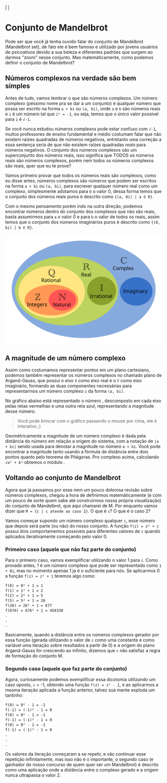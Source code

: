 |<script src="./../js/p5.min.js"></script>
|<script src="./../js/complex.js"></script>

# Conjunto de Mandelbrot

Pode ser que você já tenha ouvido falar do conjunto de Mandelbrot (Mandelbrot set), de fato ele é bem famoso e utilizado por jovens usuários de psicoativos devido a sua beleza e diferentes padrões que surgem ao darmos "zoom" nesse conjunto. Mas matemáticamente, como podemos definir o conjunto de Mandelbrot?

## Números complexos na verdade são bem simples

Antes de tudo, vamos lembrar o que são números complexos. Um número complexo (péssimo nome pra se dar a um conjunto) é qualquer número que possa ser escrito na forma `a + bi` ou `(a, bi)`, onde `a` e `b` são números reais e `i` é um número tal que `i² = -1`, ou seja, temos que o único valor possível para `i` é `√-1`.

Se você nunca estudou números complexos pode estar confuso com `√-1`, muitos professores de ensino fundamental e médio costumam falar que não existem raízes quadradas de números negativos, entretanto uma correção a essa sentença seria de que não existem raízes quadradas _reais_ para números negativos. O conjunto dos números complexos são um superconjunto dos números reais, isso significa que TODOS os números reais são números complexos, porém nem todos os números complexos são reais, quer que eu te prove?

Vamos primeiro provar que todos os números reais são complexos, como eu disse antes, números complexos são números que podem ser escritos na forma `a + bi` ou `(a, bi)`, para escrever qualquer número real como um complexo, simplesmente adotamos para `b` o valor 0, dessa forma temos que o conjunto dos números reais puros é descrito como `{(a, 0i) | a ∈ R}`.

Com o mesmo pensamento porém indo na outra direção, podemos encontrar números dentro do conjunto dos complexos que não são reais, basta assumirmos para `a` o valor 0 e para `b` o valor de todos os reais, assim temos que o conjunto dos números imaginários puros é descrito como `{(0, bi) | b ∈ R}`.

<div align="center">
    <img src="./../assets/venn.svg" alt="Diagrama de Venn dos números complexos" width="500"/>
</div>

## A magnitude de um número complexo

Assim como costumamos representar pontos em um plano cartesiano, podemos também representar os números complexos no chamado plano de Argand-Gauss, que possui o eixo `X` como eixo real e o `Y` como eixo imaginário, formando as duas componentes necessárias para representarmos um número complexo `z` da forma `(a, bi)`. 

<div>
    No gráfico abaixo está representado o número <code class="hljs" id="complex-number"></code>, descomposto em cada eixo pelas retas vermelhas e uma outra reta azul, representando a magnitude desse número.
</div>

>Você pode brincar com o gráfico passando o mouse por cima, ele é interativo ;)

<div class="complex-plane" style="width: 100%"></div>

Geométricamente a magnitude de um número complexo é dada pela distância do número em relação a origem do sistema, com a notação de `|a + bi|` sendo usada para denotar a magnitude no número `a + bi`. Você pode encontrar a magnitude tanto usando a fórmula de distância entre dois pontos quanto pelo teorema de Pitágoras. Pro complexo acima, calculando `√a² + b²` obtemos o módulo <code class="hljs" id="complex-number-magnitude"></code>.

## Voltando ao conjunto de Mandelbrot

Agora que já passamos por esse nem um pouco dolorosa revisão sobre números complexos, chegou a hora de definirmos matemáticamente (e com um pouco de sorte quem sabe até construirmos nossa própria visualização) do conjunto de Mandelbrot, que aqui chamarei de M. Por enquanto vamos dizer que `M = {c | c atende ao caso 2}`. O que é `c`? O que é o caso 2?

Vamos começar supondo um número complexo qualquer `c`, esse número que depois será parte (ou não) do nosso conjunto. A função `f(z) = z² + c` possui dois comportamentos possíveis para diferentes valores de `c` quando aplicados iterativamente começando pelo valor 0. 

### Primeiro caso (aquele que não faz parte do conjunto)

Para o primeiro caso, vamos exemplificar utilizando o valor 1 para `c`. Como provado antes, 1 é um número complexo que pode ser representado como `1 + 0i`, mas no momento apenas 1 ja é o suficiente para nós. Se aplicarmos 0 a função `f(z) = z² + 1` teremos algo como:

```
f(0) = 0² + 1 = 1
f(1) = 1² + 1 = 2
f(2) = 2² + 1 = 5
f(5) = 5² + 1 = 26
f(26) = 26² + 1 = 677
f(676) = 676² + 1 = 458330
.
.
.
```

Basicamente, quando a distância entre os números complexos gerador por essa função (gerada utilizando o valor de `c` como uma constante e como variável uma iteração sobre resultados a partir de 0) e a origem do plano Argand-Gauss for crescendo ao infinito, dizemos que `c` não satisfaz a regra de formação do conjunto M.

### Segundo caso (aquele que faz parte do conjunto)

Agora, curiosamente podemos exemplificar essa dicotomia utilizando um caso oposto, `c` = -1, obtendo uma função `f(z) = z² - 1`, e ao aplicarmos a mesma iteração aplicada a função anterior, talvez sua mente exploda um tantinho:

```
f(0) = 0² - 1 = -1
f(-1) = (-1)² - 1 = 0
f(0) = 0² - 1 = -1
f(-1) = (-1)² - 1 = 0
f(0) = 0² - 1 = -1
f(-1) = (-1)² - 1 = 0
.
.
.
```

Os valores da iteração começaram a se repetir, e vão continuar esse repetição infinitamente, mas isso não é o importante, o segundo caso (e ganhador do nosso concurso de quem quer ser um Mandelbrot) é descrito como uma aplicação onde a distância entre o complexo gerado e a origem nunca ultrapassa o valor 2.